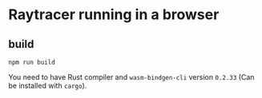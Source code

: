 # Raytracer running in a browser

## build

`npm run build`

You need to have Rust compiler and `wasm-bindgen-cli` version `0.2.33` (Can be installed with `cargo`). 
